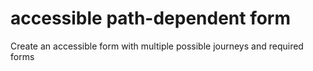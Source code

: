# accessible path-dependent form
Create an accessible form with multiple possible journeys and required forms